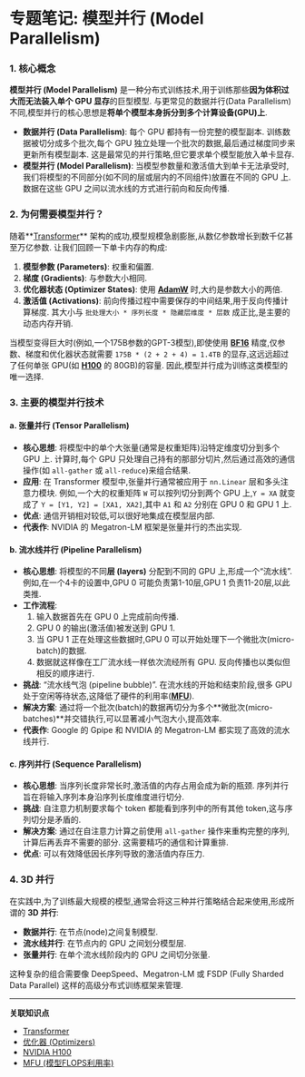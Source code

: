 # 专题笔记: 模型并行 (Model Parallelism)

### 1. 核心概念

**模型并行 (Model Parallelism)** 是一种分布式训练技术,用于训练那些**因为体积过大而无法装入单个 GPU 显存**的巨型模型. 与更常见的数据并行(Data Parallelism)不同,模型并行的核心思想是**将单个模型本身拆分到多个计算设备(GPU)上**. 

*   **数据并行 (Data Parallelism)**: 每个 GPU 都持有一份完整的模型副本. 训练数据被切分成多个批次,每个 GPU 独立处理一个批次的数据,最后通过梯度同步来更新所有模型副本. 这是最常见的并行策略,但它要求单个模型能放入单卡显存. 
*   **模型并行 (Model Parallelism)**: 当模型参数量和激活值大到单卡无法承受时,我们将模型的不同部分(如不同的层或层内的不同组件)放置在不同的 GPU 上. 数据在这些 GPU 之间以流水线的方式进行前向和反向传播. 

### 2. 为何需要模型并行？

随着**[Transformer](./Lecture2-Transformer.md)** 架构的成功,模型规模急剧膨胀,从数亿参数增长到数千亿甚至万亿参数. 让我们回顾一下单卡内存的构成: 

1.  **模型参数 (Parameters)**: 权重和偏置. 
2.  **梯度 (Gradients)**: 与参数大小相同. 
3.  **优化器状态 (Optimizer States)**: 使用 **[AdamW](./Lecture2-Adam-AdamW.md)** 时,大约是参数大小的两倍. 
4.  **激活值 (Activations)**: 前向传播过程中需要保存的中间结果,用于反向传播计算梯度. 其大小与 `批处理大小 * 序列长度 * 隐藏层维度 * 层数` 成正比,是主要的动态内存开销. 

当模型变得巨大时(例如,一个175B参数的GPT-3模型),即使使用 **[BF16](./Lecture2-FP32-FP16-BF16-FP8.md)** 精度,仅参数、梯度和优化器状态就需要 `175B * (2 + 2 + 4) = 1.4TB` 的显存,这远远超过了任何单张 GPU(如 **[H100](./Lecture2-NVIDIA-H100.md)** 的 80GB)的容量. 因此,模型并行成为训练这类模型的唯一选择. 

### 3. 主要的模型并行技术

#### a. 张量并行 (Tensor Parallelism)

*   **核心思想**: 将模型中的单个大张量(通常是权重矩阵)沿特定维度切分到多个 GPU 上. 计算时,每个 GPU 只处理自己持有的那部分切片,然后通过高效的通信操作(如 `all-gather` 或 `all-reduce`)来组合结果. 
*   **应用**: 在 Transformer 模型中,张量并行通常被应用于 `nn.Linear` 层和多头注意力模块. 例如,一个大的权重矩阵 `W` 可以按列切分到两个 GPU 上,`Y = XA` 就变成了 `Y = [Y1, Y2] = [XA1, XA2]`,其中 `A1` 和 `A2` 分别在 GPU 0 和 GPU 1 上. 
*   **优点**: 通信开销相对较低,可以很好地集成在模型层内部. 
*   **代表作**: NVIDIA 的 Megatron-LM 框架是张量并行的杰出实现. 

#### b. 流水线并行 (Pipeline Parallelism)

*   **核心思想**: 将模型的不同**层 (layers)** 分配到不同的 GPU 上,形成一个“流水线”. 例如,在一个4卡的设置中,GPU 0 可能负责第1-10层,GPU 1 负责11-20层,以此类推. 
*   **工作流程**: 
    1.  输入数据首先在 GPU 0 上完成前向传播. 
    2.  GPU 0 的输出(激活值)被发送到 GPU 1. 
    3.  当 GPU 1 正在处理这些数据时,GPU 0 可以开始处理下一个微批次(micro-batch)的数据. 
    4.  数据就这样像在工厂流水线一样依次流经所有 GPU. 反向传播也以类似但相反的顺序进行. 
*   **挑战**: “流水线气泡 (pipeline bubble)”. 在流水线的开始和结束阶段,很多 GPU 处于空闲等待状态,这降低了硬件的利用率(**[MFU](./Lecture2-MFU.md)**). 
*   **解决方案**: 通过将一个批次(batch)的数据再切分为多个**微批次(micro-batches)**并交错执行,可以显著减小气泡大小,提高效率. 
*   **代表作**: Google 的 Gpipe 和 NVIDIA 的 Megatron-LM 都实现了高效的流水线并行. 

#### c. 序列并行 (Sequence Parallelism)

*   **核心思想**: 当序列长度非常长时,激活值的内存占用会成为新的瓶颈. 序列并行旨在将输入序列本身沿序列长度维度进行切分. 
*   **挑战**: 自注意力机制要求每个 token 都能看到序列中的所有其他 token,这与序列切分是矛盾的. 
*   **解决方案**: 通过在自注意力计算之前使用 `all-gather` 操作来重构完整的序列,计算后再丢弃不需要的部分. 这需要精巧的通信和计算重排. 
*   **优点**: 可以有效降低因长序列导致的激活值内存压力. 

### 4. 3D 并行

在实践中,为了训练最大规模的模型,通常会将这三种并行策略结合起来使用,形成所谓的 **3D 并行**: 
*   **数据并行**: 在节点(node)之间复制模型. 
*   **流水线并行**: 在节点内的 GPU 之间划分模型层. 
*   **张量并行**: 在单个流水线阶段内的 GPU 之间切分张量. 

这种复杂的组合需要像 DeepSpeed、Megatron-LM 或 FSDP (Fully Sharded Data Parallel) 这样的高级分布式训练框架来管理. 

---
**关联知识点**
*   [Transformer](./Lecture2-Transformer.md)
*   [优化器 (Optimizers)](./Lecture2-Optimizers.md)
*   [NVIDIA H100](./Lecture2-NVIDIA-H100.md)
*   [MFU (模型FLOPS利用率)](./Lecture2-MFU.md)